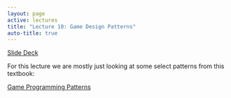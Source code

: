 ```yaml
---
layout: page
active: lectures
title: "Lecture 10: Game Design Patterns"
auto-title: true
---
```




<a href="https://docs.google.com/presentation/d/1HVuZep_8jnBLbyLIVmG6syYyJ9vKq-3LHsQDlbtHOhU/edit?usp=sharing" class="btn btn-info">Slide Deck</a>


For this lecture we are mostly just looking at some select patterns from this textbook:

[Game Programming Patterns](http://gameprogrammingpatterns.com/contents.html)

